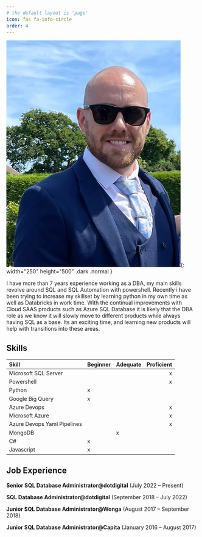 ```yaml
---
# the default layout is 'page'
icon: fas fa-info-circle
order: 4
---
```


![Dan](/assets/images/Dan.jpeg){: width="250" height="500" .dark .normal }

I have more than 7 years experience working as a DBA, my main skills revolve around SQL and SQL Automation with powershell. Recently i have been trying to increase my skillset by learning python in my own time as well as Databricks in work time. With the continual improvements with Cloud SAAS products such as Azure SQL Database it is likely that the DBA role as we know it will slowly move to different products while always having SQL as a base. Its an exciting time, and learning new products will help with transitions into these areas.

## Skills

| Skill                        | Beginner         | Adequate | Proficient |
|:-----------------------------|:-----------------|:-------- |-----------:|
| Microsoft SQL Server         |                  |          | x          |
| Powershell                   |                  |          | x          |
| Python                       | x                |          |            |
| Google Big Query             | x                |          |            |
| Azure Devops                 |                  |          | x          |
| Microsoft Azure              |                  |          | x          |
| Azure Devops Yaml Pipelines  |                  |          | x          |
| MongoDB                      |                  | x        |            |
| C#                           | x                |          |            |
| Javascript                   | x                |          |            |


## Job Experience
**Senior SQL Database Administrator@dotdigital**
(July 2022 – Present)

**SQL Database Administrator@dotdigital**
(September 2018 – July 2022)

**Junior SQL Database Administrator@Wonga**
(August 2017 – September 2018)

**Junior SQL Database Administrator@Capita**
(January 2016 – August 2017)

